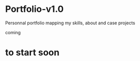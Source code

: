 # Portfolio-v1.0
Personnal portfolio mapping my skills, about and case projects

coming
# to start soon
